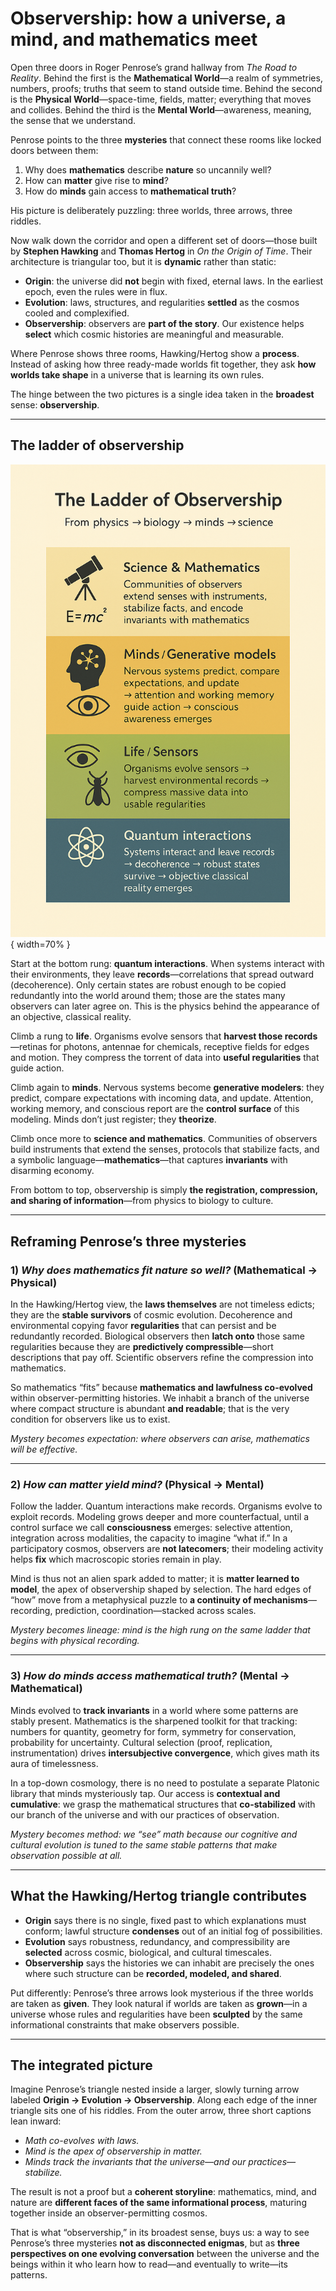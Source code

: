 # Observership: how a universe, a mind, and mathematics meet

Open three doors in Roger Penrose’s grand hallway from *The Road to Reality*.
Behind the first is the **Mathematical World**—a realm of symmetries, numbers, proofs; truths that seem to stand outside time.
Behind the second is the **Physical World**—space-time, fields, matter; everything that moves and collides.
Behind the third is the **Mental World**—awareness, meaning, the sense that we understand.

Penrose points to the three **mysteries** that connect these rooms like locked doors between them:

1. Why does **mathematics** describe **nature** so uncannily well?
2. How can **matter** give rise to **mind**?
3. How do **minds** gain access to **mathematical truth**?

His picture is deliberately puzzling: three worlds, three arrows, three riddles.

Now walk down the corridor and open a different set of doors—those built by **Stephen Hawking** and **Thomas Hertog** in *On the Origin of Time*. Their architecture is triangular too, but it is **dynamic** rather than static:

* **Origin**: the universe did **not** begin with fixed, eternal laws. In the earliest epoch, even the rules were in flux.
* **Evolution**: laws, structures, and regularities **settled** as the cosmos cooled and complexified.
* **Observership**: observers are **part of the story**. Our existence helps **select** which cosmic histories are meaningful and measurable.

Where Penrose shows three rooms, Hawking/Hertog show a **process**. Instead of asking how three ready-made worlds fit together, they ask **how worlds take shape** in a universe that is learning its own rules.

The hinge between the two pictures is a single idea taken in the **broadest** sense: **observership**.

---

## The ladder of observership

![The Ladder of Observership](https://raw.githubusercontent.com/josd/josd.github.io/master/images/ladder-of-observership.png){ width=70% }

Start at the bottom rung: **quantum interactions**. When systems interact with their environments, they leave **records**—correlations that spread outward (decoherence). Only certain states are robust enough to be copied redundantly into the world around them; those are the states many observers can later agree on. This is the physics behind the appearance of an objective, classical reality.

Climb a rung to **life**. Organisms evolve sensors that **harvest those records**—retinas for photons, antennae for chemicals, receptive fields for edges and motion. They compress the torrent of data into **useful regularities** that guide action.

Climb again to **minds**. Nervous systems become **generative modelers**: they predict, compare expectations with incoming data, and update. Attention, working memory, and conscious report are the **control surface** of this modeling. Minds don’t just register; they **theorize**.

Climb once more to **science and mathematics**. Communities of observers build instruments that extend the senses, protocols that stabilize facts, and a symbolic language—**mathematics**—that captures **invariants** with disarming economy.

From bottom to top, observership is simply **the registration, compression, and sharing of information**—from physics to biology to culture.

---

## Reframing Penrose’s three mysteries

### 1) *Why does mathematics fit nature so well?* (Mathematical → Physical)

In the Hawking/Hertog view, the **laws themselves** are not timeless edicts; they are the **stable survivors** of cosmic evolution. Decoherence and environmental copying favor **regularities** that can persist and be redundantly recorded. Biological observers then **latch onto** those same regularities because they are **predictively compressible**—short descriptions that pay off. Scientific observers refine the compression into mathematics.

So mathematics “fits” because **mathematics and lawfulness co-evolved** within observer-permitting histories. We inhabit a branch of the universe where compact structure is abundant **and readable**; that is the very condition for observers like us to exist.

*Mystery becomes expectation: where observers can arise, mathematics will be effective.*

---

### 2) *How can matter yield mind?* (Physical → Mental)

Follow the ladder. Quantum interactions make records. Organisms evolve to exploit records. Modeling grows deeper and more counterfactual, until a control surface we call **consciousness** emerges: selective attention, integration across modalities, the capacity to imagine “what if.” In a participatory cosmos, observers are **not latecomers**; their modeling activity helps **fix** which macroscopic stories remain in play.

Mind is thus not an alien spark added to matter; it is **matter learned to model**, the apex of observership shaped by selection. The hard edges of “how” move from a metaphysical puzzle to **a continuity of mechanisms**—recording, prediction, coordination—stacked across scales.

*Mystery becomes lineage: mind is the high rung on the same ladder that begins with physical recording.*

---

### 3) *How do minds access mathematical truth?* (Mental → Mathematical)

Minds evolved to **track invariants** in a world where some patterns are stably present. Mathematics is the sharpened toolkit for that tracking: numbers for quantity, geometry for form, symmetry for conservation, probability for uncertainty. Cultural selection (proof, replication, instrumentation) drives **intersubjective convergence**, which gives math its aura of timelessness.

In a top-down cosmology, there is no need to postulate a separate Platonic library that minds mysteriously tap. Our access is **contextual and cumulative**: we grasp the mathematical structures that **co-stabilized** with our branch of the universe and with our practices of observation.

*Mystery becomes method: we “see” math because our cognitive and cultural evolution is tuned to the same stable patterns that make observation possible at all.*

---

## What the Hawking/Hertog triangle contributes

* **Origin** says there is no single, fixed past to which explanations must conform; lawful structure **condenses** out of an initial fog of possibilities.
* **Evolution** says robustness, redundancy, and compressibility are **selected** across cosmic, biological, and cultural timescales.
* **Observership** says the histories we can inhabit are precisely the ones where such structure can be **recorded, modeled, and shared**.

Put differently: Penrose’s three arrows look mysterious if the three worlds are taken as **given**. They look natural if worlds are taken as **grown**—in a universe whose rules and regularities have been **sculpted** by the same informational constraints that make observers possible.

---

## The integrated picture

Imagine Penrose’s triangle nested inside a larger, slowly turning arrow labeled **Origin → Evolution → Observership**. Along each edge of the inner triangle sits one of his riddles. From the outer arrow, three short captions lean inward:

* *Math co-evolves with laws.*
* *Mind is the apex of observership in matter.*
* *Minds track the invariants that the universe—and our practices—stabilize.*

The result is not a proof but a **coherent storyline**: mathematics, mind, and nature are **different faces of the same informational process**, maturing together inside an observer-permitting cosmos.

That is what “observership,” in its broadest sense, buys us: a way to see Penrose’s three mysteries **not as disconnected enigmas**, but as **three perspectives on one evolving conversation** between the universe and the beings within it who learn how to read—and eventually to write—its patterns.

